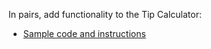 In pairs, add functionality to the Tip Calculator:
- [Sample code and instructions](https://gist.github.com/acidtone/5c13ec3ff2ea53b7f75ae3692ca944d1)